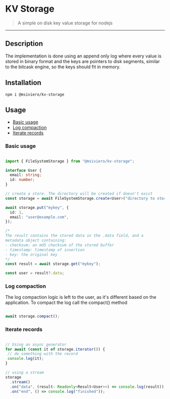 # KV Storage

> A simple on disk key value storage for nodejs
---

## Description

The implementation is done using an append only log where every value is stored in binary format and the keys are pointers to disk segments,
similar to the bitcask engine, so the keys should fit in memory.

## Installation

```shellscript
npm i @msiviero/kv-storage
```

## Usage

- [Basic usage](#basic-usage)
- [Log compaction](#log-compaction)
- [Iterate records](#iterate-records)

### Basic usage

```typescript

import { FileSystemStorage } from "@msiviero/kv-storage";

interface User {
  email: string;
  id: number;
}

// create a store. The directory will be created if doesn't exist
const storage = await FileSystemStorage.create<User>("directory to store data in");

await storage.put("mykey", {
  id: 1,
  email: "user@example.com",
});

/*
The result contains the stored data in the .data field, and a
metadata object containing:
- checksum: an md5 checksum of the stored buffer
- timestamp: timestamp of insertion
- key: the original key
*/
const result = await storage.get("mykey");

const user = result?.data;

```

### Log compaction

The log compaction logic is left to the user, as it's different based on the application. To compact the log call the compact() method

```typescript

await storage.compact();

```

### Iterate records

```typescript

// Using an async generator
for await (const it of storage.iterator()) {
 // do something with the record
 console.log(it);
}

// using a stream
storage
  .stream()
  .on("data", (result: Readonly<Result<User>>) => console.log(result))
  .on("end", () => console.log("finished"));

```
